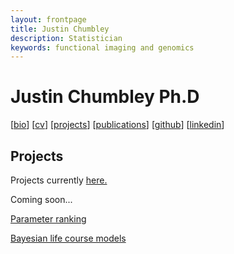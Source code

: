 ```yaml
---
layout: frontpage
title: Justin Chumbley
description: Statistician
keywords: functional imaging and genomics
---
```


# Justin Chumbley Ph.D

[[bio](../index.md)]
[[cv](http://chumbleycode.github.io/chumbleycode.github.io/docs/cv.pdf)]
[[projects](projects.md)]
[[publications](https://scholar.google.com/citations?hl=en&user=YbbXlwIAAAAJ)]
[[github](https://github.com/chumbleycode/)] 
[[linkedin](https://www.linkedin.com/in/chumbleycode)] 


## Projects

Projects currently [here.](../more_figures.md)

Coming soon...

[Parameter ranking](credible_ranks.md)

[Bayesian life course models](life_course.md)
  
